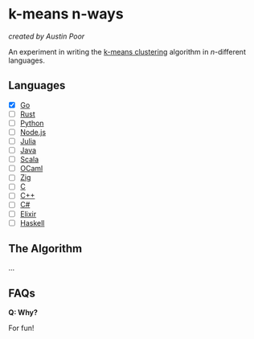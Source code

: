 # k-means n-ways

_created by Austin Poor_

An experiment in writing the [k-means clustering](https://en.wikipedia.org/wiki/K-means_clustering) algorithm in _n_-different languages.


## Languages

- [x] [Go](https://github.com/km-nw/kmeans-go)
- [ ] [Rust](https://github.com/km-nw/kmeans-rust)
- [ ] [Python](https://github.com/km-nw/kmeans-python)
- [ ] [Node.js](https://github.com/km-nw/kmeans-node)
- [ ] [Julia](https://github.com/km-nw/kmeans-julia)
- [ ] [Java](https://github.com/km-nw/kmeans-java)
- [ ] [Scala](https://github.com/km-nw/kmeans-scala)
- [ ] [OCaml](https://github.com/km-nw/kmeans-ocaml)
- [ ] [Zig](https://github.com/km-nw/kmeans-zig)
- [ ] [C](https://github.com/km-nw/kmeans-c)
- [ ] [C++](https://github.com/km-nw/kmeans-cpp)
- [ ] [C#](https://github.com/km-nw/kmeans-csharp)
- [ ] [Elixir](https://github.com/km-nw/kmeans-elixir)
- [ ] [Haskell](https://github.com/km-nw/kmeans-haskell)
<!-- - [ ] [Swift](https://github.com/km-nw/kmeans-swift) -->
<!-- - [ ] [Lua](https://github.com/km-nw/kmeans-lua) -->
<!-- - [ ] [PHP](https://github.com/km-nw/kmeans-php) -->
<!-- -[ ] [Kotlin](https://github.com/km-nw/kmeans-kotlin) -->
<!-- -[ ] [P5.js](https://github.com/km-nw/kmeans-p5) -->


## The Algorithm

...


## FAQs

**Q: Why?**

For fun!


